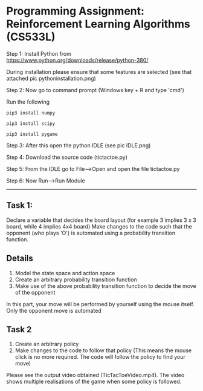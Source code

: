 # Programming Assignment: Reinforcement Learning Algorithms (CS533L)

Step 1: Install Python from https://www.python.org/downloads/release/python-380/

During installation please ensure that some features are selected (see that attached pic pythoninstallation.png)

Step 2: Now go to command prompt (Windows key + R and type 'cmd')

Run the following
```
pip3 install numpy

pip3 install scipy

pip3 install pygame
```

Step 3: After this open the python IDLE (see pic IDLE.png)

Step 4: Download the source code (tictactoe.py)

Step 5: From the IDLE go to File-->Open and open the file tictactoe.py

Step 6: Now Run-->Run Module


----------------------------------------------------

Task 1: 
---------
Declare a variable that decides the board layout (for example 3 implies 3 x 3 board, while 4 implies 4x4 board)
Make changes to the code such that the opponent (who plays 'O') is automated using a probability transition function.




Details
-------------------------
1) Model the state space and action space
2) Create an arbitrary probability transition function
3) Make use of the above probability transition function to decide the move of the opponent

In this part, your move will be performed by yourself using the mouse itself. Only the opponent move is automated


Task 2
-----------

1) Create an arbitrary policy
2) Make changes to the code to follow that policy (This means the mouse click is no more required. The code will follow the policy to find your move)


Please see the output video obtained (TicTacToeVideo.mp4). The video shows multiple realisations of the game when some policy is followed.
